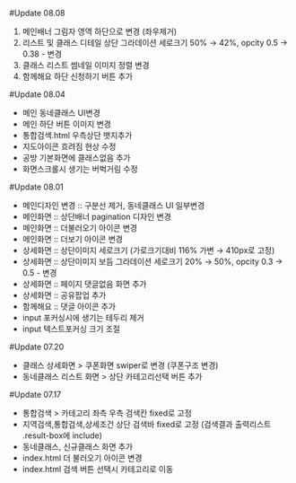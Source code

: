 #Update 08.08
1. 메인배너 그림자 영역 하단으로 변경 (좌우제거)
2. 리스트 및 클래스 디테일 상단 그라데이션 세로크기 50% → 42%, opcity 0.5 → 0.38 - 변경
3. 클래스 리스트 썸네일 이미지 정렬 변경
4. 함께해요 하단 신청하기 버튼 추가 

#Update 08.04
- 메인 동네클래스 UI변경
- 메인 하단 버튼 이미지 변경
- 통합검색.html 우측상단 뱃지추가
- 지도아이콘 흐려짐 현상 수정
- 공방 기본화면에 클래스없음 추가 
- 화면스크롤시 생기는 버벅거림 수정

#Update 08.01
- 메인디자인 변경 :: 구분선 제거, 동네클래스 UI 일부변경
- 메인화면 :: 상단배너 pagination 디자인 변경
- 메인화면 :: 더불러오기 아이콘 변경
- 메인화면 :: 더보기 아이콘 변경
- 상세화면 :: 상단이미지 세로크기 (가로크기대비 116% 가변 → 410px로 고정)
- 상세화면 :: 상단이미지 보듬 그라데이션 세로크기 20% → 50%, opcity 0.3 → 0.5 - 변경
- 상세화면 :: 페이지 댓글없음 화면 추가
- 상세화면 :: 공유팝업 추가
- 함께해요 :: 댓글 아이콘 추가
- input 포커싱시에 생기는 테두리 제거
- input 텍스트포커싱 크기 조절

#Update 07.20
- 클래스 상세화면 > 쿠폰화면 swiper로 변경 (쿠폰구조 변경)
- 동네클래스 리스트 화면 > 상단 카테고리선택 버튼 추가

#Update 07.17
 - 통합검색 > 카테고리 좌측 우측 검색칸 fixed로 고정
 - 지역검색,통합검색,상세조건 상단 검색바 fixed로 고정 (검색결과 출력리스트 .result-box에 include)
 - 동네클래스, 신규클래스 화면 추가
 - index.html 더 불러오기 아이콘 변경
 - index.html 검색 버튼 선택시 카테고리로 이동